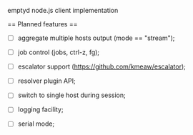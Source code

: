 emptyd node.js client implementation

== Planned features ==

 - [ ] aggregate multiple hosts output (mode == "stream");
 - [ ] job control (jobs, ctrl-z, fg);
 - [ ] escalator support (https://github.com/kmeaw/escalator);
 - [ ] resolver plugin API;
 - [ ] switch to single host during session;
 - [ ] logging facility;
 - [ ] serial mode;

